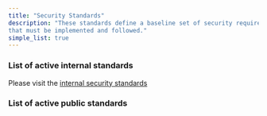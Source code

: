 ```yaml
---
title: "Security Standards"
description: "These standards define a baseline set of security requirements
that must be implemented and followed."
simple_list: true
---
```


### List of active internal standards

Please visit the [internal security standards](https://internal.gitlab.com/handbook/security/standards)

### List of active public standards
